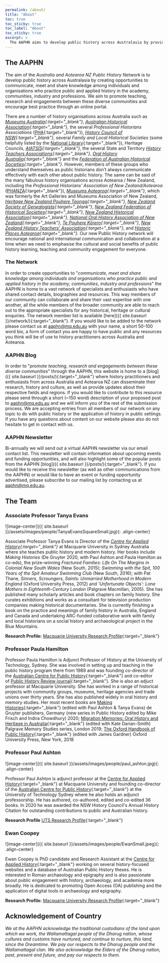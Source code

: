 ```yaml
---
permalink: /about/
title: "About"
toc: true
toc_sticky: true
toc_label: "About"
toc_sticky: true
excerpt: >
  The AAPHN aims to develop public history across Australasia by providing a means of networking, communication and knowledge sharing for individuals and organisations who practice public and applied history.
---
```

## The AAPHN
The aim of the *Australia and Aotearoa NZ Public History Network* is to develop public history across Australasia by creating opportunities to communicate, meet and share knowledge among individuals and organisations who practice public and applied history in the academy, communities, industry and professions. We aim to promote teaching, research and engagements between these diverse communities and encourage best practice through an online portal.

There are a number of history organisations across Australia such as *[Museums Australia](https://www.amaga.org.au/){:target="_blank"}*, *[Australian Historical Association](https://www.theaha.org.au/){:target="_blank"}*, the several *Professional Historians Associations* ([PHA](https://www.historians.org.au/){:target="_blank"}), *[History Council of NSW](https://historycouncilnsw.org.au/){:target="_blank"}*, several *Family and Local Historical Societies* (some helpfully listed by the [National Library](https://www.nla.gov.au/research-guides/family-history/family-history-societies){:target="_blank"}), Heritage Councils, *[AIATSIS](https://aiatsis.gov.au/){:target="_blank"}*, the several State and Territory *[History Teachers Associations](http://www.historyteacher.org.au/){:target="_blank"}*, *[Oral History Australia](https://oralhistoryaustralia.org.au/){:target="_blank"}* and the *[Federation of Australian Historical Societies](https://www.history.org.au/){:target="_blank"}*. However, members of these groups who understand themselves as public historians don’t always communicate effectively with each other about public history. The same can be said of the many fabulous history organisations across Aotearoa / New Zealand, including the *Professional Historians’ Association of New Zealand/Aotearoa* ([PHANZA](https://phanza.org.nz/){:target="_blank"}), *[Museums Aotearoa](https://www.museumsaotearoa.org.nz/){:target="_blank"}*, which was formerly the Art Galleries and Museums Association of New Zealand, *[Heritage New Zealand Pouhere Taonga](https://www.heritage.org.nz/){:target="_blank"}*, *[New Zealand Society of Genealogists](https://www.genealogy.org.nz/){:target="_blank"}*,	*[New Zealand Federation of Historical Societies](https://www.nzhistoricalsocieties.org.nz/index.htm){:target="_blank"}*, *[New Zealand Historical Association](https://nzha.org.nz/){:target="_blank"}*, *[National Oral History Association of New Zealand](http://www.oralhistory.org.nz/){:target="_blank"}*, *[Te Pouhere Kōrero](https://www.facebook.com/tepouherekorero/){:target="_blank"}*, *[New Zealand History Teachers’ Association](https://nzhta.org.nz/){:target="_blank"}*, and *[Historic Places Aotearoa](https://historicplacesaotearoa.org.nz/){:target="_blank"}*. Our new Public History network will encourage national and international communication and collaboration at a time when we need to emphasise the cultural and social benefits of public history learning, teaching and community engagement for everyone.

### The Network

In order to create opportunities to "*communicate, meet and share knowledge among individuals and organisations who practice public and applied history in the academy, communities, industry and professions*" the AAPHN is home to a vast network of specialists and enthusiasts who have shared contact details, biographies and resources. This way members of our community can collaborate and share their vast expertise with one another, all the while members of the broader community are able to reach out to the appropriate specialists for any historical, heritage or cultural enquiries. The network member list is available [here]({{ site.baseurl }}/network/){:target="_blank"}. If you would like to be added to the network please contact us at <aaphn@mq.edu.au> with your name, a short 50-100 word bio, a form of contact you are happy to have public and any resources you think will be of use to history practitioners across Australia and Aotearoa.

### AAPHN Blog

In order to "*promote teaching, research and engagements between these diverse communities*" through the AAPHN, this website is home to a [blog]({{ site.baseurl }}/posts/){:target="_blank"} where history practitioners and enthusiasts from across Australia and Aotearoa NZ can disseminate their research, history and culture, as well as provide updates about their respective fields and regions. If you would like to contribute to this resource please send through a short (~150 word) description of your proposed post to <aaphn@mq.edu.au> and we will inform you of the rest of the submission process. We are accepting entries from all members of our network on any topic to do with public history or the application of history in public settings. If you have any questions about content on our website please also do not hesitate to get in contact with us.

### AAPHN Newsletter

Bi-annually we will send out a virtual AAPHN newsletter via our email contact list. This newsletter will contain information about upcoming events and funding opportunities, and will also highlight some of the popular posts from the AAPHN [blog]({{ site.baseurl }}/posts/){:target="_blank"}. If you would like to receive this newsletter (as well as other communications from the AAPHN) or would like to have an event or funding opportunity advertised, please subscribe to our mailing list by contacting us at <aaphn@mq.edu.au>.

## The Team
### Associate Professor Tanya Evans

![image-center]({{ site.baseurl }}/assets/images/people/TanyaEvansSquareSmall.jpg){: .align-center}

Associate Professor Tanya Evans is Director of the *[Centre for Applied History](https://www.mq.edu.au/research/research-centres-groups-and-facilities/resilient-societies/centres/centre-for-applied-history){:target="_blank"}* at Macquarie University in Sydney Australia where she teaches public history and modern history. Her books include *Making Histories* (De Gruyter 2020, with Paul Ashton and Paula Hamilton as co-eds), the prize-winning *Fractured Families: Life On The Margins in Colonial New South Wales* (New South, 2015); *Swimming with the Spit, 100 Years of the Spit Amateur Swimming Club* (New South, 2016); with Pat Thane, *Sinners, Scroungers, Saints: Unmarried Motherhood in Modern England* (Oxford University Press, 2012) and *'Unfortunate Objects': Lone Mothers in Eighteenth-Century London* (Palgrave Macmillan, 2005). She has published many scholarly articles and book chapters on family history. She curates exhibitions and works as a consultant for television production companies making historical documentaries. She is currently finishing a book on the practice and meanings of family history in Australia, England and Canada and undertaking ARC-funded collaborative work with family and local historians on a social history and archaeological project in the Blue Mountains.

**Research Profile:** [Macquarie University Research Profile](https://researchers.mq.edu.au/en/persons/tanya-evans){:target="_blank"}

### Professor Paula Hamilton
Professor Paula Hamilton is Adjunct Professor of History at the University of Technology, Sydney. She was involved in setting up and teaching in the public history program there from 1989 and was founding co-director of the [Australian Centre for Public History](https://www.uts.edu.au/research-and-teaching/our-research/australian-centre-public-history){:target="_blank"} and co-editor of [Public History Review journal](https://epress.lib.uts.edu.au/journals/index.php/phrj){:target="_blank"}. She is also an adjuct professor at Macquarie University. She has worked in a range of historical projects with community groups, museums, heritage agencies and trade unions over thirty years. She has also published widely in oral history and memory studies. Her most recent books are [Making Histories](https://www.degruyter.com/document/doi/10.1515/9783110636352/html){:target="_blank"} (edited with Paul Ashton & Tanya Evans) de Gruyter publishers, Germany (new series in Public History edited by Mike Frisch and Indira Chowdhury) 2020; [Migration Memories: Oral History and Heritage in Australia](https://www.palgrave.com/gp/book/9783030177508){:target="_blank"} (edited with Kate Darian-Smith) Palgrave Memory Studies series, London 2019; [The Oxford Handbook of Public History](https://www.oxfordhandbooks.com/view/10.1093/oxfordhb/9780199766024.001.0001/oxfordhb-9780199766024){:target="_blank"} (edited with James Gardner) Oxford University Press, New York, 2018

### Professor Paul Ashton

![image-center]({{ site.baseurl }}/assets/images/people/paul_ashton.jpg){: .align-center}

Professor Paul Ashton is adjunct professor at the [Centre for Applied History](https://www.mq.edu.au/research/research-centres-groups-and-facilities/resilient-societies/centres/centre-for-applied-history){:target="_blank"} at Macquarie University and founding co-director of the [Australian Centre for Public History](https://www.uts.edu.au/research-and-teaching/our-research/australian-centre-public-history){:target="_blank"} at the University of Technology Sydney where he also holds an adjunct professorship. He has authored, co-authored, edited and co-edited 36 books. In 2020 he was awarded the NSW History Council's Annual History Citation for outstanding contributions to public and Australian history.

**Research Profile** [UTS Research Profile](https://profiles.uts.edu.au/Paul.Ashton){:target="_blank"}

### Ewan Coopey

![image-center]({{ site.baseurl }}/assets/images/people/EwanSmall.jpeg){: .align-center}

Ewan Coopey is PhD candidate and Research Assistant at the [Centre for Applied History](https://www.mq.edu.au/research/research-centres-groups-and-facilities/resilient-societies/centres/centre-for-applied-history){:target="_blank"} working on several history-focused websites and a database of Australian Public History theses. He is interested in Roman archaeology and epigraphy and is also passionate about public engagement with history, archaeology, and academia more broadly. He is dedicated to promoting Open Access (OA) publishing and the application of digital tools in archaeology and epigraphy.

**Research Profile:** [Macquarie University Research Profile](https://researchers.mq.edu.au/en/persons/ewan-coopey){:target="_blank"}

## Acknowledgement of Country
_We at the AAPHN acknowledge the traditional custodians of the land upon which we work, the Wallamattagal people of the Dharug nation, whose cultures and customs have nurtured, and continue to nurture, this land, since the Dreamtime. We pay our respects to the Dharug people and the Wallamattagal clan. We also acknowledge the Elders of the Dharug nation, past, present and future, and pay our respects to them._

